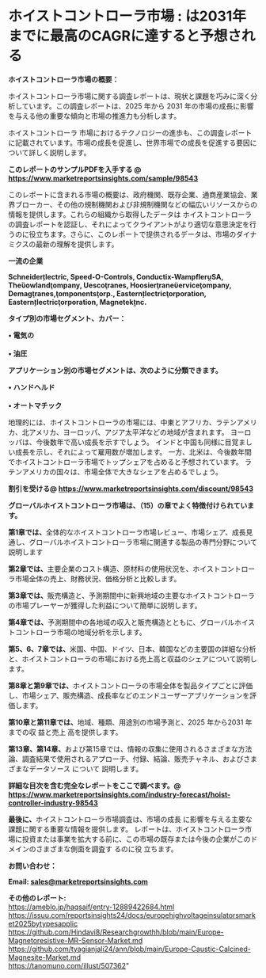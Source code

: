 # ホイストコントローラ市場 : は2031年までに最高のCAGRに達すると予想される

<strong><b>ホイストコントローラ市場の概要：</b></strong>

ホイストコントローラ市場に関する調査レポートは、現状と課題を巧みに深く分析しています。この調査レポートは、2025 年から 2031 年の市場の成長に影響を与える他の重要な傾向と市場の推進力も分析します。

ホイストコントローラ 市場におけるテクノロジーの進歩も、この調査レポートに記載されています。市場の成長を促進し、世界市場での成長を促進する要因について詳しく説明します。

<strong>このレポートのサンプルPDFを入手する @ <a href=https://www.marketreportsinsights.com/sample/98543>https://www.marketreportsinsights.com/sample/98543</a></strong>

このレポートに含まれる市場の概要は、政府機関、既存企業、通商産業協会、業界ブローカー、その他の規制機関および非規制機関などの幅広いリソースからの情報を提供します。これらの組織から取得したデータは ホイストコントローラ の調査レポートを認証し、それによってクライアントがより適切な意思決定を行うのに役立ちます。さらに、このレポートで提供されるデータは、市場のダイナミクスの最新の理解を提供します。

<strong>一流の企業</strong>

<strong><b>Schneiderlectric, Speed-O-Controls, Conductix-WampflerSA, Theowlandompany, Uescoranes, Hoosierraneerviceompany, Demagranes,omponentsorp., Easternlectricorporation, Easternlectricorporation, Magneteknc.</b></strong>

<strong><b>タイプ別の市場セグメント、カバー：</b></strong>

<strong>• 電気の<br><br>• 油圧</strong>

<strong><b>アプリケーション別の市場セグメントは、次のように分類できます。</b></strong>

<strong>• ハンドヘルド<br><br>• オートマチック</strong>

 地理的には、ホイストコントローラの市場には、中東とアフリカ、ラテンアメリカ、北アメリカ、ヨーロッパ、アジア太平洋などの地域が含まれます。 ヨーロッパは、今後数年で高い成長を示すでしょう。 インドと中国も同様に目覚ましい成長を示し、それによって雇用数が増加します。 一方、北米は、今後数年間でホイストコントローラ市場でトップシェアを占めると予想されています。 ラテンアメリカの国々は、市場全体で大きなシェアを占めるでしょう。

<strong>割引を受ける@ <a href=https://www.marketreportsinsights.com/discount/98543>https://www.marketreportsinsights.com/discount/98543</a></strong>

<strong><b>グローバルホイストコントローラ市場は、（15）の章でよく特徴付けられています。</b></strong>

<strong><b>第</b></strong><strong><b>1章では、</b></strong>全体的なホイストコントローラ市場レビュー、市場シェア、成長見通し、グローバルホイストコントローラ市場に関連する製品の専門分野について説明します

<strong><b>第2章では、</b></strong>主要企業のコスト構造、原材料の使用状況を、ホイストコントローラ市場全体の売上、財務状況、価格分析と比較します。

<strong><b>第3章では、</b></strong>販売構造と、予測期間中に新興地域の主要なホイストコントローラの市場プレーヤーが獲得した利益について簡単に説明します。

<strong><b>第4章では、</b></strong>予測期間中の各地域の収入と販売構造とともに、グローバルホイストコントローラ市場の地域分析を示します。

<strong><b>第5、6、7章では、</b></strong>米国、中国、ドイツ、日本、韓国などの主要国の詳細な分析と、ホイストコントローラの市場における売上高と収益のシェアについて説明します。

<strong><b>第8章と第9章では、</b></strong>ホイストコントローラの市場全体を製品タイプごとに評価し、市場シェア、販売構造、成長率などのエンドユーザーアプリケーションを評価します。

<strong><b>第10章と第11章では、</b></strong>地域、種類、用途別の市場予測と、2025 年から2031 年までの収 益と売上 高を提供します。

<strong><b>第13章、第14章、</b></strong>および第15章では、情報の収集に使用されるさまざまな方法論、調査結果で使用されるアプローチ、付録、結論、販売チャネル、およびさまざまなデータソース について 説明します。

<strong>詳細な目次を含む完全なレポートをここで調べます。@ <a href=https://www.marketreportsinsights.com/industry-forecast/hoist-controller-industry-98543>https://www.marketreportsinsights.com/industry-forecast/hoist-controller-industry-98543</a></strong>

<strong><b>最後に、</b></strong>ホイストコントローラ市場調査は、市場の成長 に影響を</a>与える主要な課題に関する重要な情報を提供します。 レポートは、ホイストコントローラ市場に投資または事業を拡大する前に、この市場の既存または今後の企業がこのドメインのさまざまな側面を調査す るのに役 立ちます。

<strong><b>お問い合わせ：</b></strong>

<strong>Email: </strong><a href=mailto:sales@marketreportsinsights.com><strong>sales@marketreportsinsights.com</strong></a>

<strong>その他のレポート:</strong>
<br>
<a href=https://ameblo.jp/haqsaif/entry-12889422684.html>https://ameblo.jp/haqsaif/entry-12889422684.html</a>
<br>
<a href=https://issuu.com/reportsinsights24/docs/europehighvoltageinsulatorsmarket2025bytypesapplic>https://issuu.com/reportsinsights24/docs/europehighvoltageinsulatorsmarket2025bytypesapplic</a>
<br>
<a href=https://github.com/Hindavi8/Researchgrowthh/blob/main/Europe-Magnetoresistive-MR-Sensor-Market.md>https://github.com/Hindavi8/Researchgrowthh/blob/main/Europe-Magnetoresistive-MR-Sensor-Market.md</a>
<br>
<a href=https://github.com/tyagianjali24/ann/blob/main/Europe-Caustic-Calcined-Magnesite-Market.md>https://github.com/tyagianjali24/ann/blob/main/Europe-Caustic-Calcined-Magnesite-Market.md</a>
<br>
<a href=https://tanomuno.com/illust/507362>https://tanomuno.com/illust/507362</a>"
